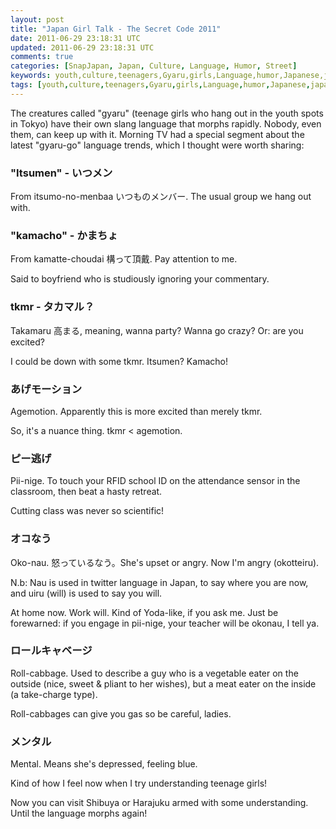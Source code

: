 ```yaml
---           
layout: post
title: "Japan Girl Talk - The Secret Code 2011"
date: 2011-06-29 23:18:31 UTC
updated: 2011-06-29 23:18:31 UTC
comments: true
categories: [SnapJapan, Japan, Culture, Language, Humor, Street]
keywords: youth,culture,teenagers,Gyaru,girls,Language,humor,Japanese,japan,ギャル語,slang
tags: [youth,culture,teenagers,Gyaru,girls,Language,humor,Japanese,japan,ギャル語,slang]
---
```

 


The creatures called "gyaru" (teenage girls who hang out in the youth spots in Tokyo) have their own slang language that morphs rapidly. Nobody, even them, can keep up with it. Morning TV had a special segment about the latest "gyaru-go" language trends, which I thought were worth sharing:


### "Itsumen" - いつメン



From itsumo-no-menbaa いつものメンバー. The usual group we hang out with.


### "kamacho" - かまちょ



From kamatte-choudai 構って頂戴. Pay attention to me.




Said to boyfriend who is studiously ignoring your commentary.


### tkmr - タカマル？



Takamaru 高まる, meaning, wanna party? Wanna go crazy? Or: are you excited?




I could be down with some tkmr. Itsumen? Kamacho!


### あげモーション



Agemotion. Apparently this is more excited than merely tkmr.




So, it's a nuance thing. tkmr < agemotion.


### ピー逃げ



Pii-nige. To touch your RFID school ID on the attendance sensor in the classroom, then beat a hasty retreat.




Cutting class was never so scientific!


### オコなう



Oko-nau. 怒っているなう。She's upset or angry. Now I'm angry (okotteiru).




N.b: Nau is used in twitter language in Japan, to say where you are now, and uiru (will) is used to say you will.




At home now. Work will. Kind of Yoda-like, if you ask me. Just be forewarned: if you engage in pii-nige, your teacher will be okonau, I tell ya.


### ロールキャベージ



Roll-cabbage. Used to describe a guy who is a vegetable eater on the outside (nice, sweet & pliant to her wishes), but a meat eater on the inside (a take-charge type).




Roll-cabbages can give you gas so be careful, ladies.


### メンタル



Mental. Means she's depressed, feeling blue.




Kind of how I feel now when I try understanding teenage girls!




Now you can visit Shibuya or Harajuku armed with some understanding. Until the language morphs again!




 


